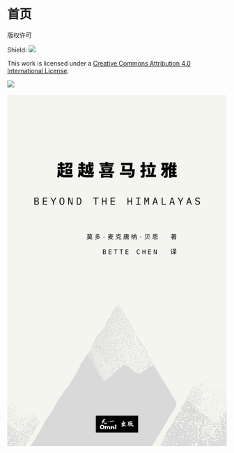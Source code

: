 # 首页

版权许可

Shield: [![](https://img.shields.io/badge/License-CC%20BY%204.0-lightgrey.svg)](http://creativecommons.org/licenses/by/4.0/)

This work is licensed under a [Creative Commons Attribution 4.0 International License](http://creativecommons.org/licenses/by/4.0/).

[![](https://i.creativecommons.org/l/by/4.0/88x31.png)](http://creativecommons.org/licenses/by/4.0/)

![](.gitbook/assets/chao-yue-xi-ma-la-ya-feng-mian-.png)

